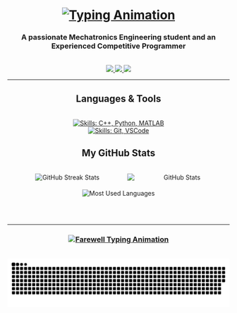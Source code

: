 <!-- Using HTML to create animations and align elements.
This is necessary for generating dynamic content and is not purely Markdown, 
so it will not pass some Continuous Integration (CI) checks. -->

<div>
   <h1 align="center">
      <a href="https://git.io/typing-svg">
         <!-- Typing animation -->
         <!-- The src URL below is long because it contains query parameters to generate the animation. 
              Breaking it into multiple lines would make the animation stop working. 
              This is why it doesn't pass CI checks. -->
         <img
            src="https://readme-typing-svg.herokuapp.com/?font=Righteous&size=35&center=true&vCenter=true&width=500&height=70&duration=4000&lines=Hi+There!;+I'm+Mohamed+Elnageeb!"
            alt="Typing Animation"
         />
      </a>
   </h1>
   <h3 align="center">
      A passionate Mechatronics Engineering student and
      an Experienced Competitive Programmer
   </h3>
</div>

<br/>

<!-- Links to social media with badges -->
<!-- The src URLs below is long because it includes query parameters to generate styled badges. 
Breaking it into multiple lines would make the badge display incorrectly or not at all. 
This is why it doesn't pass CI checks. -->
<div align="center">
    <a href="mailto:mnageeb153@gmail.com">
        <img src="https://img.shields.io/badge/Gmail-333333?style=for-the-badge&logo=gmail&logoColor=red" target="_blank" />
    </a>
    <a href="https://www.linkedin.com/in/mohamed-elnageeb/" target="_blank">
        <img src="https://img.shields.io/badge/LinkedIn-0077B5?style=for-the-badge&logo=linkedin&logoColor=white" target="_blank" />
    </a>
    <a href="https://www.instagram.com/moe_nageeb153/" target="_blank">
        <img src="https://img.shields.io/badge/Instagram-E4405F?style=for-the-badge&logo=instagram&logoColor=white" target="_blank" />
    </a>
</div>


<hr/>

<h2 align="center">Languages & Tools</h2>
<br/>
<div align="center">
    <!-- Skill icons -->
    <a href="https://skillicons.dev">
        <img src="https://skillicons.dev/icons?i=c++,python,matlab" alt="Skills: C++, Python, MATLAB" /><br>
        <img src="https://skillicons.dev/icons?i=git,vscode" alt="Skills: Git, VSCode" />
    </a>
</div>

<h2 align="center">My GitHub Stats</h2>
<br/>
<div align="center">
   <!-- GitHub streak stats -->
   <img width="46%" src="https://streak-stats.demolab.com/?user=Mohamed-Elnageeb&count_private=true&theme=react&border_radius=10" alt="GitHub Streak Stats"/>     
   <img align="right" width="46%" src="https://github-readme-stats.vercel.app/api?username=Mohamed-Elnageeb&show_icons=true&theme=gruvbox" alt="GitHub Stats" />
</div>

<br>

<div align="center">
   <!-- Most used languages -->
   <img width="46%" align="center" src="https://github-readme-stats.vercel.app/api/top-langs/?username=Mohamed-Elnageeb&langs_count=8&layout=compact&theme=react&border_radius=10&size_weight=0.5&count_weight=0.5&exclude_repo=github-readme-stats" 
        alt="Most Used Languages" /> 
</div>

<br/><br/>


<hr/>

<h3 align="center">
   <a href="https://git.io/typing-svg"> 
      <!-- Typing animation for farewell -->
      <img src="https://readme-typing-svg.herokuapp.com/?font=Righteous&size=25&center=true&vCenter=true&width=500&height=70&duration=4000&lines=Thanks+for+visiting!;+Shoot+me+a+message+on+Linkedin!;+I'm+always+down+to+collaborate+:)" 
           alt="Farewell Typing Animation" />
   </a>
</h3>

<br/>

<!-- Snake animation -->
<div align="center">
   <img src="https://github.com/Mohamed-Elnageeb/Mohamed-Elnageeb/blob/output/github-contribution-grid-snake.svg" alt="Snake animation" />
</div>
